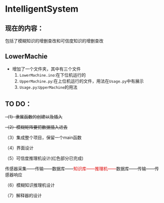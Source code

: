 # IntelligentSystem
## 现在的内容：
包括了模糊知识的增删查改和可信度知识的增删查改

## LowerMachie
* 增加了一个文件夹，其中有三个文件
    1. `LowerMachine.ino`:在下位机运行的
    2. `UpperMachine.py`:在上位机运行的文件，用法在`Usage.py`中有展示
    3. `Usage.py`:`UpperMachine`的用法

## TO DO：
~~（1）隶属函数的创建以及插入~~

~~（2）模糊矩阵要把数据插入进去~~

（3）集成整个项目，保留一个main函数

（4）界面设计

（5）可信度推理机设计(红色部分已完成)

传感器采集——传输——数据库——<font color="#dd0000">知识库——推理机——</font>数据库——传输——传感器响应

（6）模糊知识推理机设计

（7）解释器的设计
